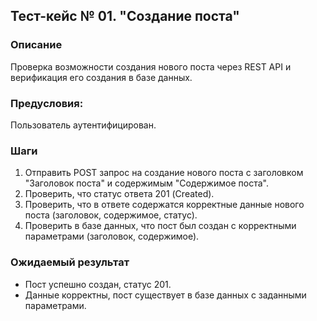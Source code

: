 ## Тест-кейс № 01. "Создание поста"

### Описание

Проверка возможности создания нового поста через REST API и верификация его создания в базе данных.

### Предусловия: 

Пользователь аутентифицирован.

### Шаги

1. Отправить POST запрос на создание нового поста с заголовком "Заголовок поста" и содержимым "Содержимое поста".
2. Проверить, что статус ответа 201 (Created).
3. Проверить, что в ответе содержатся корректные данные нового поста (заголовок, содержимое, статус).
4. Проверить в базе данных, что пост был создан с корректными параметрами (заголовок, содержимое).

### Ожидаемый результат

* Пост успешно создан, статус 201.
* Данные корректны, пост существует в базе данных с заданными параметрами.


